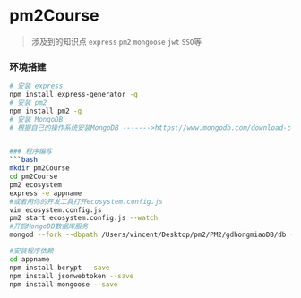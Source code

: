 # pm2Course

> 涉及到的知识点 `express` `pm2` `mongoose` `jwt` `SSO`等 

### 环境搭建
```bash
# 安装 express
npm install express-generator -g
# 安装 pm2
npm install pm2 -g
# 安装 MongoDB
# 根据自己的操作系统安装MongoDB ------->https://www.mongodb.com/download-center?jmp=nav#community


### 程序编写
```bash
mkdir pm2Course
cd pm2Course
pm2 ecosystem
express -e appname
#或者用你的开发工具打开ecosystem.config.js
vim ecosystem.config.js
pm2 start ecosystem.config.js --watch 
#开启MongoDB数据库服务
mongod --fork --dbpath /Users/vincent/Desktop/pm2/PM2/gdhongmiaoDB/db --logpath /Users/vincent/Desktop/pm2/PM2/gdhongmiaoDB/logs/mongodb.log

#安装程序依赖
cd appname
npm install bcrypt --save
npm install jsonwebtoken --save
npm install mongoose --save



 
 
